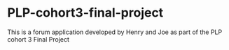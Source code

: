 # PLP-cohort3-final-project
This is a forum application developed by Henry and Joe as part of the PLP cohort 3 Final Project
